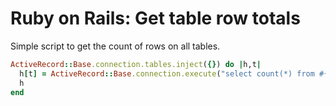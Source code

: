 # Ruby on Rails: Get table row totals

Simple script to get the count of rows on all tables.

```ruby
ActiveRecord::Base.connection.tables.inject({}) do |h,t|
  h[t] = ActiveRecord::Base.connection.execute("select count(*) from #{t}")[0].values.first
  h
end
```
